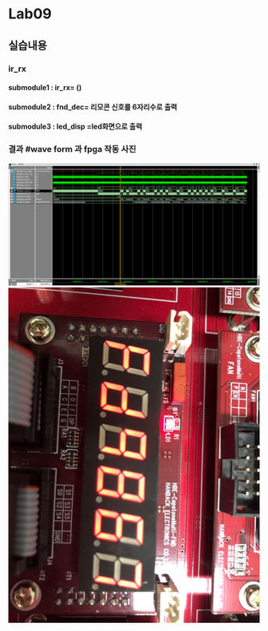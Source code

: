 # Lab09

## 실습내용 
### **ir_rx**

#### **submodule1**  : ir_rx= ()

#### **submodule2** : fnd_dec= 리모콘 신호를 6자리수로 출력 
#### **submodule3** : led_disp =led화면으로 출력 

### 결과   #**wave form 과 fpga 작동 사진**

![](https://github.com/1813252/LOGICDESIGN/blob/master/practice09/practice10_wave.png)
![](https://github.com/1813252/LOGICDESIGN/blob/master/practice09/button8.jpg)
<!--stackedit_data:
eyJoaXN0b3J5IjpbLTgxMDc2NDY5NiwyNDMyNzE2NzRdfQ==
-->
